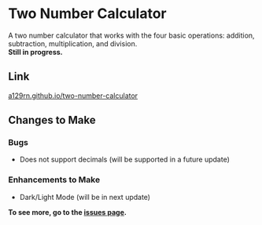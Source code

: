 # Two Number Calculator

A two number calculator that works with the four basic operations: addition, subtraction, multiplication, and division.\
**Still in progress.**

## Link

[a129rn.github.io/two-number-calculator](https://a129rn.github.io/two-number-calculator)

## Changes to Make

### Bugs

* Does not support decimals (will be supported in a future update)

### Enhancements to Make

* Dark/Light Mode (will be in next update)

**To see more, go to the [issues page](https://github.com/a129rn/two-number-calculator/issues).**
